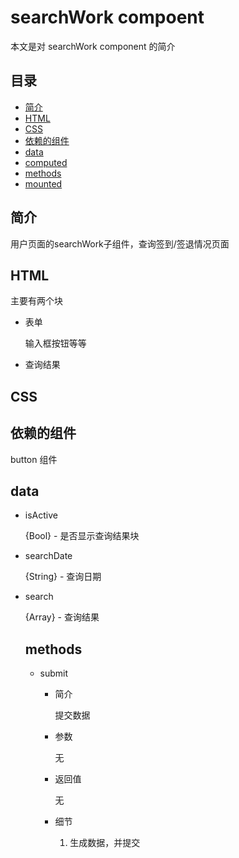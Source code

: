 # searchWork compoent
本文是对 searchWork component 的简介

## 目录
- [简介](#introduction)
- [HTML](#HTML)
- [CSS](#CSS)
- [依赖的组件](#components)
- [data](#data)
- [computed](#computed)
- [methods](#methods)
- [mounted](#mounted)

<h2 id="introduction">简介</h2>

用户页面的searchWork子组件，查询签到/签退情况页面

<h2 id="HTML">HTML</h2>

主要有两个块

- 表单

  输入框按钮等等
  
- 查询结果
  
<h2 id="CSS">CSS</h2>


<h2 id="components">依赖的组件</h2>

button 组件

<h2 id="data">data</h2>

- isActive

  {Bool} - 是否显示查询结果块
  
- searchDate

  {String} - 查询日期
  
- search

  {Array<Object>} - 查询结果
  
<h2 id="methods">methods</h2>

- submit

  - 简介
  
    提交数据
    
  - 参数
  
    无
    
  - 返回值
  
    无
    
  - 细节
  
    1. 生成数据，并提交
